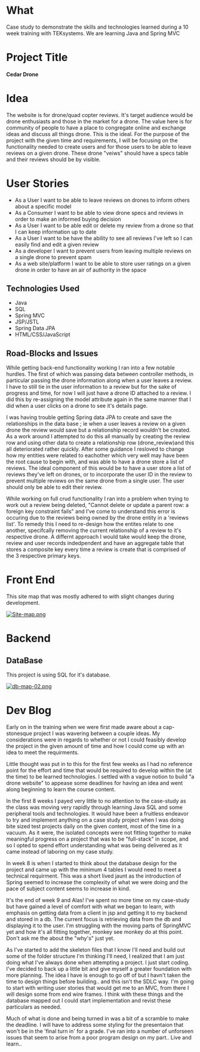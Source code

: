 # What #
Case study to demonstrate the skills and technologies learned during a 10 week training with TEKsystems.
We are learning Java and Spring MVC

# Project Title #
#### Cedar Drone

# Idea #
The website is for drone/quad copter reviews.  It's target audience would be drone enthusiasts and those in the market for a drone.  The value here is for community of people to have a place to congregate online and exchange ideas and discuss all things drone.  This is the ideal.  For the purpose of the project with the given time and requirements, I will be focusing on the functionality needed to create users and for those users to be able to leave reviews on a given drone.  These drone "veiws" should have a specs table and their reviews should be by visible. 

# User Stories #
- As a User I want to be able to leave reviews on drones to inform others about a specific model
- As a Consumer I want to be able to view drone specs and reviews in order to make an informed buying decision
- As a User I want to be able edit or delete my review from a drone so that I can keep information up to date
- As a User I want to be have the ability to see all reviews I've left so I can easily find and edit a given review
- As a developer I want to prevent users from leaving multiple reviews on a single drone to prevent spam
- As a web site/platform I want to be able to store user ratings on a given drone in order to have an air of authority in the space

## Technologies Used 
- Java 
- SQL
- Spring MVC
- JSP/JSTL
- Spring Data JPA
- HTML/CSS/JavaScript

## Road-Blocks and Issues ##
While getting back-end functionality working I ran into a few notable hurdles.  The first of which was passing data between controller methods, in particular passing the drone information along when a user leaves a review.  I have to still tie in the user information to a review but for the sake of progress and time, for now I will just have a drone ID attached to a review. I did this by re-assigning the model attribute again in the same manner that I did when a user clicks on a drone to see it's details page. 

I was having trouble getting Spring data JPA to create and save the relationships in the data base ; ie when a user leaves a review on a given drone the review would save but a relationship record wouldn't be created.  As a work around I attempted to do this all manually by creating the review row and using other data to create a relationship row (drone_review)and this all deteriorated rather quickly.  After some guidance I resloved to change how my entities were related to eachother which very well may have been the root cause to begin with, and was able to have a drone store a list of reviews.  The ideal component of this would be to have a user store a list of reviews they've left on drones, or to incorporate the user ID in the review to prevent multiple reviews on the same drone from a single user.  The user should only be able to edit their review.

While working on full crud functionality I ran into a problem when trying to work out a review being deleted,  "Cannot delete or update a parent row: a foreign key constraint fails" and I've come to understand this error is occuring due to the reviews being owned by the drone entity in a 'reviews list'.  To remedy this I need to re-design how the entites relate to one another, specifcally removing the current relationship of a review to it's respective drone.  A differnt approach I would take would keep the drone, review and user records indedpendent and have an aggregate table that stores a composite key every time a review is create that is comprised of the 3 respective primary keys. 


# Front End # 


This site map that was mostly adhered to with slight changes during development.

[![Site-map.png](https://i.postimg.cc/6qCcSXrb/Site-map.png)](https://postimg.cc/H8sbcFPb)

# Backend #

## DataBase ##
This project is using SQL for it's database.

[![db-map-02.png](https://i.postimg.cc/MTpk6kjP/db-map-02.png)](https://postimg.cc/94KgbnbZ)

# Dev Blog #

Early on in the training when we were first made aware about a cap-stonesque project I was wavering between a couple ideas.  My considerations were in regards to whether or not I could feasibly develop the project in the given amount of time and how I could come up with an idea to meet the requirments.

Little thought was put in to this for the first few weeks as I had no reference point for the effort and time that would be required to develop within the (at the time) to be learned technologies.  I settled with a vague notion to build "a drone website" to appease some deadlines for having an idea and went along beginning to learn the course content. 

In the first 8 weeks I payed very little to no attention to the case-study as the class was moving very rapidly through learning Java SQL and some peripheral tools and technologies.  It would have been a fruitless endeavor to try and implement anything on a case study project when I was doing bite sized test projects daily on the given content, most of the time in a vacuum.  As it were, the isolated concepts were not fitting together to make meaningful progress on a project that was to be "full-stack" in scope, and so I opted to spend effort understanding what was being delivered as it came instead of laboring on my case study.  

In week 8 is when I started to think about the database design for the project and came up with the minimum 4 tables I would need to meet a technical requirment.  This was a short lived jaunt as the introduction of Spring seemed to increase the complexity of what we were doing and the pace of subject content seems to increase in kind.  

It's the end of week 9 and Alas! I've spent no more time on my case-study but have gained a level of comfort with what we began to learn, with emphasis on getting data from a client in jsp and getting it to my backend and stored in a db.  The current focus is retrieving data from the db and displaying it to the user.  I'm struggling with the moving parts of SpringMVC yet and how it's all fitting together, monkey see monkey do at this point.  Don't ask me the about the "why's" just yet.  

As I've started to add the skeleton files that I know I'll need and build out some of the folder structure I'm thinking I'll need, I realized that I am just doing what I've always done when attempting a project.  I just start coding.  I've decided to back up a little bit and give myself a greater foundation with more planning.  The idea I have is enough to go off of but I havn't taken the time to design things before building.. and this isn't the SDLC way.  I'm going to start with writing user stories that would get me to an MVC, from there I will design some from end wire frames.  I think with these things and the database mapped out I could start implementation and revist these particulars as needed.

Much of what is done and being turned in was a bit of a scramble to make the deadline.  I will have to address some styling for the presentaion that won't be in the 'final turn in' for a grade.  I've ran into a number of unforseen issues that seem to arise from a poor program design on my part..  Live and learn..